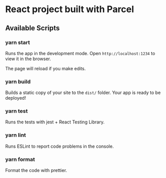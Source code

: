 # React project built with Parcel

## Available Scripts

### yarn start

Runs the app in the development mode.
Open `http://localhost:1234` to view it in the browser.

The page will reload if you make edits.

### yarn build

Builds a static copy of your site to the `dist/` folder.
Your app is ready to be deployed!

### yarn test

Runs the tests with jest + React Testing Library.

### yarn lint

Runs ESLint to report code problems in the console.

### yarn format

Format the code with prettier.
